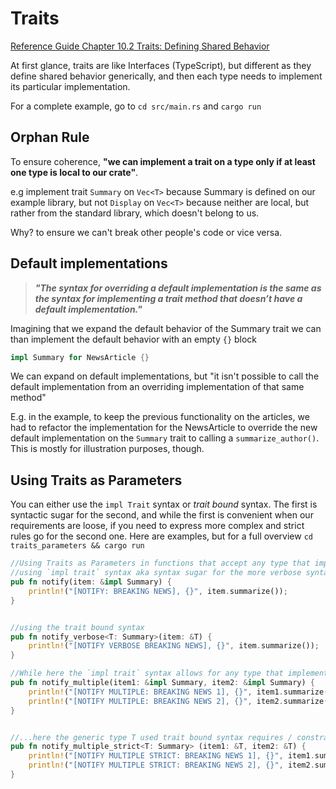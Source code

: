 # Traits

[Reference Guide Chapter 10.2 Traits: Defining Shared Behavior](https://rust-book.cs.brown.edu/ch10-02-traits.html)

At first glance, traits are like Interfaces (TypeScript), but different as they define shared behavior generically, and then each type needs to implement its particular implementation.

For a complete example, go to `cd src/main.rs` and `cargo run`


## Orphan Rule

To ensure coherence, **"we can implement a trait on a type only if at least one type is local to our crate"**.

e.g implement trait `Summary` on `Vec<T>` because Summary is defined on our example library, but not `Display` on `Vec<T>` because neither are local, but rather from the standard library, which doesn't belong to us.

Why? to ensure we can't break other people's code or vice versa.

## Default implementations

>***"The syntax for overriding a default implementation is the same as the syntax for implementing a trait method that doesn’t have a default implementation."***

Imagining that we expand the default behavior of the Summary trait we can than implement the default behavior with an empty `{}` block

```rust
impl Summary for NewsArticle {}
```

We can expand on default implementations, but "it isn't possible to call the default implementation from an overriding implementation of that same method"

E.g. in the example, to keep the previous functionality on the articles, we had to refactor the implementation for the NewsArticle to override the new default implementation on the `Summary` trait to calling a `summarize_author()`. This is mostly for illustration purposes, though.

## Using Traits as Parameters

You can either use the `impl Trait` syntax or *trait bound* syntax. The first is syntactic sugar for the second, and while the first is convenient when our requirements are loose, if you need to express more complex and strict rules go for the second one. Here are examples, but for a full overview `cd traits_parameters && cargo run`

```rust
//Using Traits as Parameters in functions that accept any type that implements a Trait
//using `impl trait` syntax aka syntax sugar for the more verbose syntax below
pub fn notify(item: &impl Summary) {
    println!("[NOTIFY: BREAKING NEWS], {}", item.summarize());
}


//using the trait bound syntax
pub fn notify_verbose<T: Summary>(item: &T) {
    println!("[NOTIFY VERBOSE BREAKING NEWS], {}", item.summarize());
}

//While here the `impl trait` syntax allows for any type that implements the Summary trait to be passed as an argument to the function...
pub fn notify_multiple(item1: &impl Summary, item2: &impl Summary) {
    println!("[NOTIFY MULTIPLE: BREAKING NEWS 1], {}", item1.summarize());
    println!("[NOTIFY MULTIPLE: BREAKING NEWS 2], {}", item2.summarize());
}


//...here the generic type T used trait bound syntax requires / constrains that both arguments are of the same type and implement the Summary trait
pub fn notify_multiple_strict<T: Summary> (item1: &T, item2: &T) {
    println!("[NOTIFY MULTIPLE STRICT: BREAKING NEWS 1], {}", item1.summarize());
    println!("[NOTIFY MULTIPLE STRICT: BREAKING NEWS 2], {}", item2.summarize());
}
```
